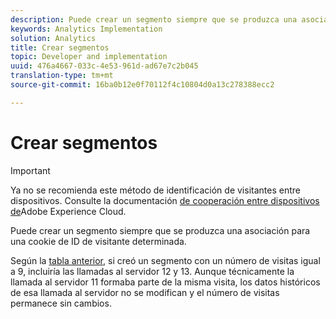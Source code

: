 ```yaml
---
description: Puede crear un segmento siempre que se produzca una asociación para una cookie de ID de visitante determinada.
keywords: Analytics Implementation
solution: Analytics
title: Crear segmentos
topic: Developer and implementation
uuid: 476a4667-033c-4e53-961d-ad67e7c2b045
translation-type: tm+mt
source-git-commit: 16ba0b12e0f70112f4c10804d0a13c278388ecc2

---
```



# Crear segmentos

>[!IMPORTANT]
>
>Ya no se recomienda este método de identificación de visitantes entre dispositivos. Consulte la documentación [de cooperación entre dispositivos de](https://marketing.adobe.com/resources/help/en_US/mcdc/)Adobe Experience Cloud.

Puede crear un segmento siempre que se produzca una asociación para una cookie de ID de visitante determinada.

Según la [tabla anterior](/help/implement/js-implementation/xdevice-visid/visit-example.md), si creó un segmento con un número de visitas igual a 9, incluiría las llamadas al servidor 12 y 13. Aunque técnicamente la llamada al servidor 11 formaba parte de la misma visita, los datos históricos de esa llamada al servidor no se modifican y el número de visitas permanece sin cambios.
